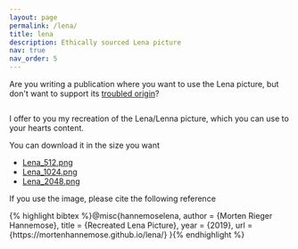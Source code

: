 ```yaml
---
layout: page
permalink: /lena/
title: lena
description: Ethically sourced Lena picture
nav: true
nav_order: 5
---
```


Are you writing a publication where you want to use the Lena picture, but don't want to support its [troubled origin](https://www.thedrum.com/news/2019/11/19/gender-equality-ad-calls-time-playboy-model-lena-image-led-jpeg-invention)?

<div>
    <img class="col-sm-8 center" src="{{ site.baseurl }}/assets/img/Lena_512.png" alt="" title="Alternative Lena picture"/>
</div>

I offer to you my recreation of the Lena/Lenna picture, which you can use to your hearts content. 

You can download it in the size you want

 - [Lena_512.png](/assets/img/Lena_512.png)
 - [Lena_1024.png](/assets/img/Lena_1024.png)
 - [Lena_2048.png](/assets/img/Lena_2048.png)

If you use the image, please cite the following reference 
<div class="bibtex">
{% highlight bibtex %}@misc{hannemoselena,
    author = {Morten Rieger Hannemose},
    title = {Recreated Lena Picture},
    year = {2019},
    url = {https://mortenhannemose.github.io/lena/}
}{% endhighlight %}
</div>